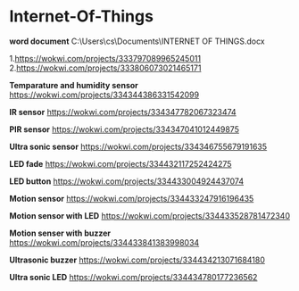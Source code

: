 # Internet-Of-Things



**word document**
C:\Users\cs\Documents\INTERNET OF THINGS.docx

1.https://wokwi.com/projects/333797089965245011
 2.https://wokwi.com/projects/333806073021465171

**Temparature and humidity sensor**<br>
https://wokwi.com/projects/334344386331542099<br>

**IR sensor**
https://wokwi.com/projects/334347782067323474

**PIR sensor**
https://wokwi.com/projects/334347041012449875


**Ultra sonic sensor**
https://wokwi.com/projects/334346755679191635

**LED fade**
https://wokwi.com/projects/334432117252424275

**LED button**
https://wokwi.com/projects/334433004924437074

**Motion sensor**
https://wokwi.com/projects/334433247916196435

**Motion sensor with LED**
https://wokwi.com/projects/334433528781472340

**Motion senser with buzzer**
https://wokwi.com/projects/334433841383998034

**Ultrasonic buzzer**
https://wokwi.com/projects/334434213071684180


**Ultra sonic LED**
https://wokwi.com/projects/334434780177236562

